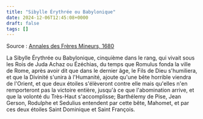 ```yaml
---
title: "Sibylle Érythrée ou Babylonique"
date: 2024-12-06T12:45:08+0000
draft: false
tags: []
---
```


Source : [Annales des Frères Mineurs, 1680](https://www.google.fr/books/edition/Annales_des_fr%C3%A8res_mineurs/W_JaAAAAQAAJ?hl=en&gbpv=1&dq=annales%20fr%C3%A8res%20Mineur&pg=PA8&printsec=frontcover)

La Sibylle Érythrée ou Babylonique, cinquième dans le rang, qui vivait sous les Rois de Juda Achaz ou Ézéchias, du temps que Romulus fonda la ville de Rome, après avoir dit que dans le dernier âge, le Fils de Dieu s'humiliera, et que la Divinité s'unira à l'Humanité, ajoute qu'une bête horrible viendra de l'Orient, et que deux étoiles s'élèveront contre elle mais qu'elles n'en remporteront pas la victoire entière, jusqu'à ce que l'abomination arrive, et que la volonté du Très-Haut s'accomplisse; Barthélemy de Pise, Jean Gerson, Rodulphe et Sedulius entendent par cette bête, Mahomet, et par ces deux étoiles Saint Dominique et Saint François.

